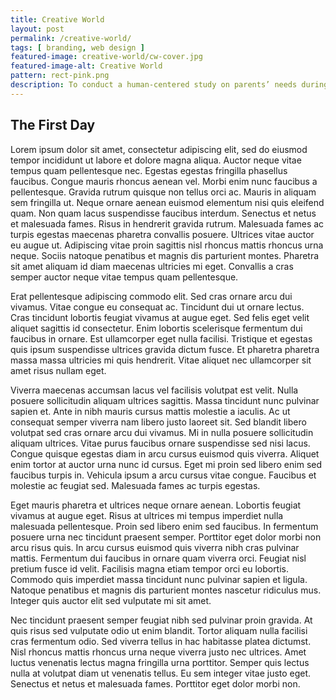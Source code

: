 ```yaml
---
title: Creative World
layout: post
permalink: /creative-world/
tags: [ branding, web design ]
featured-image: creative-world/cw-cover.jpg
featured-image-alt: Creative World
pattern: rect-pink.png
description: To conduct a human-centered study on parents’ needs during quarantine. A task-management app for parents to distribute work more evenly.
---
```


## The First Day

Lorem ipsum dolor sit amet, consectetur adipiscing elit, sed do eiusmod tempor incididunt ut labore et dolore magna aliqua. Auctor neque vitae tempus quam pellentesque nec. Egestas egestas fringilla phasellus faucibus. Congue mauris rhoncus aenean vel. Morbi enim nunc faucibus a pellentesque. Gravida rutrum quisque non tellus orci ac. Mauris in aliquam sem fringilla ut. Neque ornare aenean euismod elementum nisi quis eleifend quam. Non quam lacus suspendisse faucibus interdum. Senectus et netus et malesuada fames. Risus in hendrerit gravida rutrum. Malesuada fames ac turpis egestas maecenas pharetra convallis posuere. Ultrices vitae auctor eu augue ut. Adipiscing vitae proin sagittis nisl rhoncus mattis rhoncus urna neque. Sociis natoque penatibus et magnis dis parturient montes. Pharetra sit amet aliquam id diam maecenas ultricies mi eget. Convallis a cras semper auctor neque vitae tempus quam pellentesque.

Erat pellentesque adipiscing commodo elit. Sed cras ornare arcu dui vivamus. Vitae congue eu consequat ac. Tincidunt dui ut ornare lectus. Cras tincidunt lobortis feugiat vivamus at augue eget. Sed felis eget velit aliquet sagittis id consectetur. Enim lobortis scelerisque fermentum dui faucibus in ornare. Est ullamcorper eget nulla facilisi. Tristique et egestas quis ipsum suspendisse ultrices gravida dictum fusce. Et pharetra pharetra massa massa ultricies mi quis hendrerit. Vitae aliquet nec ullamcorper sit amet risus nullam eget.

Viverra maecenas accumsan lacus vel facilisis volutpat est velit. Nulla posuere sollicitudin aliquam ultrices sagittis. Massa tincidunt nunc pulvinar sapien et. Ante in nibh mauris cursus mattis molestie a iaculis. Ac ut consequat semper viverra nam libero justo laoreet sit. Sed blandit libero volutpat sed cras ornare arcu dui vivamus. Mi in nulla posuere sollicitudin aliquam ultrices. Vitae purus faucibus ornare suspendisse sed nisi lacus. Congue quisque egestas diam in arcu cursus euismod quis viverra. Aliquet enim tortor at auctor urna nunc id cursus. Eget mi proin sed libero enim sed faucibus turpis in. Vehicula ipsum a arcu cursus vitae congue. Faucibus et molestie ac feugiat sed. Malesuada fames ac turpis egestas.

Eget mauris pharetra et ultrices neque ornare aenean. Lobortis feugiat vivamus at augue eget. Risus at ultrices mi tempus imperdiet nulla malesuada pellentesque. Proin sed libero enim sed faucibus. In fermentum posuere urna nec tincidunt praesent semper. Porttitor eget dolor morbi non arcu risus quis. In arcu cursus euismod quis viverra nibh cras pulvinar mattis. Fermentum dui faucibus in ornare quam viverra orci. Feugiat nisl pretium fusce id velit. Facilisis magna etiam tempor orci eu lobortis. Commodo quis imperdiet massa tincidunt nunc pulvinar sapien et ligula. Natoque penatibus et magnis dis parturient montes nascetur ridiculus mus. Integer quis auctor elit sed vulputate mi sit amet.

Nec tincidunt praesent semper feugiat nibh sed pulvinar proin gravida. At quis risus sed vulputate odio ut enim blandit. Tortor aliquam nulla facilisi cras fermentum odio. Sed viverra tellus in hac habitasse platea dictumst. Nisl rhoncus mattis rhoncus urna neque viverra justo nec ultrices. Amet luctus venenatis lectus magna fringilla urna porttitor. Semper quis lectus nulla at volutpat diam ut venenatis tellus. Eu sem integer vitae justo eget. Senectus et netus et malesuada fames. Porttitor eget dolor morbi non.
